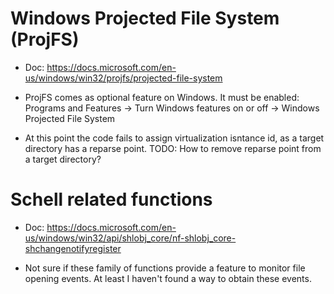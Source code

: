 # Windows Projected File System (ProjFS)

- Doc: https://docs.microsoft.com/en-us/windows/win32/projfs/projected-file-system

- ProjFS comes as optional feature on Windows. It must be enabled: Programs and Features -> Turn Windows features on or off -> Windows Projected File System

- At this point the code fails to assign virtualization isntance id, as a target directory has a reparse point. TODO: How to remove reparse point from a target directory?

# Schell related functions

- Doc: https://docs.microsoft.com/en-us/windows/win32/api/shlobj_core/nf-shlobj_core-shchangenotifyregister

- Not sure if these family of functions provide a feature to monitor file opening events. At least I haven't found a way to obtain these events.